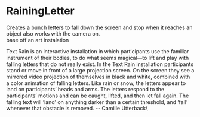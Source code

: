 # RainingLetter
Creates a bunch letters to fall down the screen and stop when it reaches an object also works with the camera on.
\
base off an art instalation

Text Rain is an interactive installation in which participants use the familiar instrument of their bodies, to do what seems magical—to lift and play with falling letters that do not really exist. In the Text Rain installation participants stand or move in front of a large projection screen. On the screen they see a mirrored video projection of themselves in black and white, combined with a color animation of falling letters. Like rain or snow, the letters appear to land on participants’ heads and arms. The letters respond to the participants’ motions and can be caught, lifted, and then let fall again. The falling text will ‘land’ on anything darker than a certain threshold, and ‘fall’ whenever that obstacle is removed. -- Camille Utterback\
